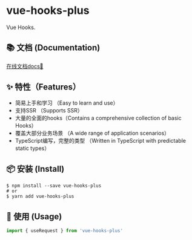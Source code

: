 # vue-hooks-plus

Vue Hooks.

## 📚 文档 (Documentation)

[在线文档docs📒](http://43.138.187.142:9000/vue-hooks-plus/docs/)

## ✨ 特性（Features）

- 简易上手和学习 （Easy to learn and use）
- 支持SSR （Supports SSR）
- 大量的全面的hooks（Contains a comprehensive collection of basic Hooks）
- 覆盖大部分业务场景 （A wide range of application scenarios）
- TypeScript编写，完整的类型 （Written in TypeScript with predictable static types）

## 📦 安装 (Install)

```
$ npm install --save vue-hooks-plus
# or
$ yarn add vue-hooks-plus
```

## 🔨  使用 (Usage)

```typescript
import { useRequest } from 'vue-hooks-plus'
```
